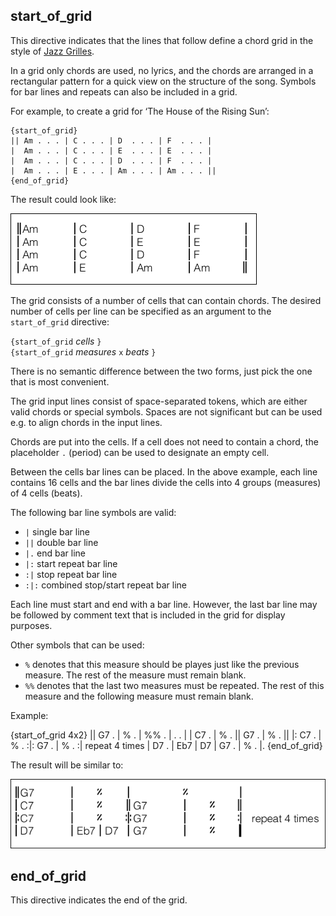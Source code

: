 ## start_of_grid

This directive indicates that the lines that follow define a chord grid in the style of [Jazz Grilles](https://fr.wikipedia.org/wiki/Grille_harmonique).

In a grid only chords are used, no lyrics, and the chords are arranged in a rectangular pattern for a quick view on the structure of the song. Symbols for bar lines and repeats can also be included in a grid.

For example, to create a grid for ‘The House of the Rising Sun’:

    {start_of_grid}
    || Am . . . | C . . . | D  . . . | F  . . . |
    |  Am . . . | C . . . | E  . . . | E  . . . |
    |  Am . . . | C . . . | D  . . . | F  . . . |
    |  Am . . . | E . . . | Am . . . | Am . . . ||
    {end_of_grid}

The result could look like:

![](images/ex_grid1.png)

The grid consists of a number of cells that can contain chords.
The desired number of cells per line can be specified as an argument to the `start_of_grid` directive:

`{start_of_grid` _cells_ `}`  
`{start_of_grid` _measures_ `x` _beats_ `}`

There is no semantic difference between the two forms, just pick the one that is most convenient.

The grid input lines consist of space-separated tokens, which are either valid chords or special symbols. Spaces are not significant but can be used e.g. to align chords in the input lines. 

Chords are put into the cells. If a cell does not need to contain a chord, the placeholder `.` (period) can be used to designate an empty cell.

Between the cells bar lines can be placed. In the above example, each line contains 16 cells and the bar lines divide the cells into 4 groups (measures) of 4 cells (beats). 

The following bar line symbols are valid:

* `|` single bar line
* `||` double bar line
* `|.` end bar line
* `|:` start repeat bar line
* `:|` stop repeat bar line
* `:|:` combined stop/start repeat bar line

Each line must start and end with a bar line. However, the last bar line may be followed by comment text that is included in the grid for display purposes.

Other symbols that can be used:

* `%` denotes that this measure should be playes just like the previous measure. The rest of the measure must remain blank.
* `%%` denotes that the last two measures must be repeated. The rest of this measure and the following measure must remain blank.

Example:

{start_of_grid 4x2}
|| G7 . | % . | %% . | . . |
| C7 . | %  . || G7 . | % . ||
|: C7 . | %  . :|: G7 . | % . :| repeat 4 times
| D7 . | Eb7 | D7 | G7 . | % . |.
{end_of_grid}

The result will be similar to:

![](images/ex_grid2.png)

## end_of_grid

This directive indicates the end of the grid.
